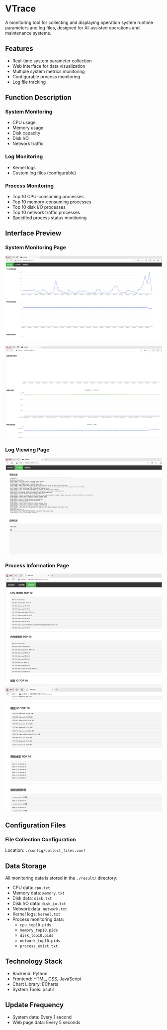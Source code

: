 # VTrace

A monitoring tool for collecting and displaying operation system runtime parameters and log files, designed for AI-assisted operations and maintenance systems.

## Features

- Real-time system parameter collection
- Web interface for data visualization
- Multiple system metrics monitoring
- Configurable process monitoring
- Log file tracking

## Function Description

### System Monitoring
- CPU usage
- Memory usage
- Disk capacity
- Disk I/O
- Network traffic

### Log Monitoring
- Kernel logs
- Custom log files (configurable)

### Process Monitoring
- Top 10 CPU-consuming processes
- Top 10 memory-consuming processes
- Top 10 disk I/O processes
- Top 10 network traffic processes
- Specified process status monitoring

## Interface Preview

### System Monitoring Page
![System Monitoring](images/统计表看板.png)

![System Monitoring](images/统计表看板2.png)

### Log Viewing Page
![Log View](images/日志监控看板.png)

### Process Information Page
![Process Info](images/进程监控看板.png)
![Process Info](images/进程监控看板2.png)

## Configuration Files

### File Collection Configuration
Location: `./config/collect_files.conf`

## Data Storage

All monitoring data is stored in the `./result/` directory:
- CPU data: `cpu.txt`
- Memory data: `memory.txt`
- Disk data: `disk.txt`
- Disk I/O data: `disk_io.txt`
- Network data: `network.txt`
- Kernel logs: `kernel.txt`
- Process monitoring data:
  - `cpu_top10.pids`
  - `memory_top10.pids`
  - `disk_top10.pids`
  - `network_top10.pids`
  - `process_exist.txt`

## Technology Stack

- Backend: Python
- Frontend: HTML, CSS, JavaScript
- Chart Library: ECharts
- System Tools: psutil

## Update Frequency

- System data: Every 1 second
- Web page data: Every 5 seconds
